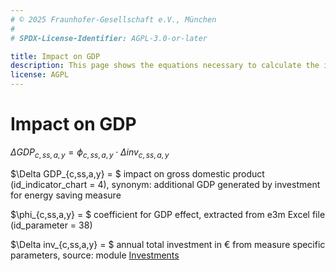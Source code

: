 ```yaml
---
# © 2025 Fraunhofer-Gesellschaft e.V., München
#
# SPDX-License-Identifier: AGPL-3.0-or-later

title: Impact on GDP
description: This page shows the equations necessary to calculate the impact on GDP.
license: AGPL
---
```


<!--
© 2024, 2025 Fraunhofer-Gesellschaft e.V., München

SPDX-License-Identifier: AGPL-3.0-or-later
-->

Impact on GDP
=

$\Delta GDP_{c,ss,a,y} = \phi_{c,ss,a,y} \cdot \Delta inv_{c,ss,a,y}$

$\Delta GDP_{c,ss,a,y} = $ impact on gross domestic product (id_indicator_chart = 4), synonym: additional GDP generated by investment for energy saving measure

$\phi_{c,ss,a,y} = $ coefficient for GDP effect, extracted from e3m Excel file (id_parameter = 38)

$\Delta inv_{c,ss,a,y} = $ annual total investment in € from measure specific parameters, source: module [Investments](../modules/investments.md)


